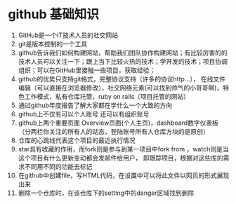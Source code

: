 # **github** 基础知识  
1. GitHub是一个IT技术人员的社交网站
2. git是版本控制的一个工具
3. github告诉我们如何构建网站，帮助我们团队协作构建网站；有比较厉害的的技术人员可以关注一下；跟上当下比较火热的技术；学开发的技术；项目协调组织；可以在GitHub里接触一些项目，获取经验；
4. github的优势只支持git格式，完整协议支持（许多的协议http...）， 在线文件编辑（可以直接在浏览器修改），社交网络元素(可以找到帅气的小哥哥啊)，特色工作模式，私有仓库托管，ruby on rails（项目托管的网站）
5. 通过github年度报告了解大家都在学什么一个大致的方向 
6. github上不仅有可以个人账号 还可以有组织账号 
7. github上两个重要页面 Overview页面(个人主页)，dashboard数字仪表板（分两栏你关注的所有人的动态，登陆账号所有人仓库方块的是原创） 
8. 仓库的心跳线代表这个项目的最近执行情况 
9. star具有收藏的作用，而fork则是参与到某一项目中fork from ，watch则是当这个项目有什么更新变动都会发邮件给用户， 即跟踪项目，根据对这些库的需求不同用不同的功能去标记 
10. 在github中创建file，写HTML代码，在设置中可以将此文件以网页的形式展现出来
11. 删除一个仓库时，在该仓库下的setting中的danger区域找到删除






